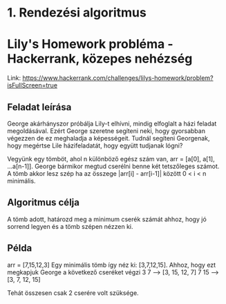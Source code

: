 # 1. Rendezési algoritmus
# Lily's Homework probléma - Hackerrank, közepes nehézség
Link: https://www.hackerrank.com/challenges/lilys-homework/problem?isFullScreen=true

## Feladat leírása
George akárhányszor próbálja Lily-t elhívni, mindig elfoglalt a házi feladat megoldásával. Ezért George szeretne segíteni neki, hogy gyorsabban végezzen de ez meghaladja a képességeit. Tudnál segíteni Georgenak, hogy megértse Lile házifeladatát, hogy együtt tudjanak lógni?

Vegyünk egy tömböt, ahol n különböző egész szám van, arr = [a[0], a[1], ...a[n-1]]. George bármikor megtud cserélni benne két tetszőleges számot. A tömb akkor lesz szép ha az összege |arr[i] - arr[i-1]| között 0 < i < n minimális.

## Algoritmus célja
A tömb adott, határozd meg a minimum cserék számát ahhoz, hogy jó sorrend legyen és a tömb szépen nézzen ki. 

## Példa
arr = [7,15,12,3]
Egy minimális tömb így néz ki: 
[3,7,12,15]. Ahhoz, hogy ezt megkapjuk George a következő cseréket végzi
3 7 --> [3, 15, 12, 7]
7 15 --> [3, 7, 12, 15]

Tehát összesen csak 2 cserére volt szüksége. 

